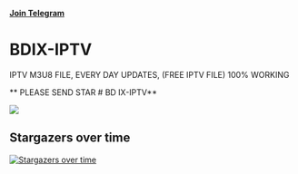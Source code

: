 **********<a target="_blank" href="https://t.me/bdixiptvm3u8/">Join Telegram</a>**********

# BDIX-IPTV
IPTV M3U8 FILE, EVERY DAY UPDATES, (FREE IPTV FILE) 100% WORKING


** PLEASE SEND STAR # BD IX-IPTV**


<img src="https://hits.seeyoufarm.com/api/count/incr/badge.svg?url=https%3A%2F%2Fgithub.com%2Fsohag1192%2FBDIX-IPTV&count_bg=%2379C83D&title_bg=%23555555&icon=&icon_color=%23E7E7E7&title=hits&edge_flat=false"/>



## Stargazers over time
[![Stargazers over time](https://starchart.cc/sohag1192/BDIX-IPTV.svg?variant=adaptive)](https://starchart.cc/sohag1192/BDIX-IPTV)

